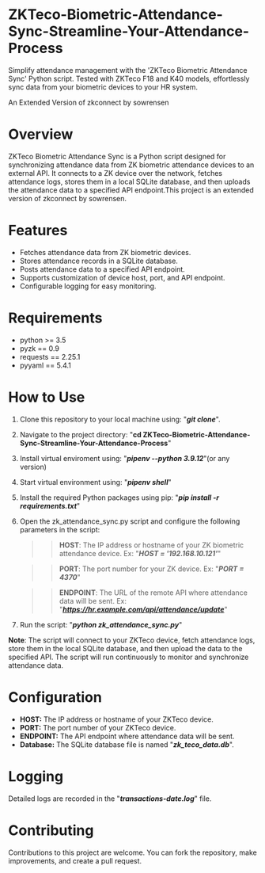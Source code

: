 # ZKTeco-Biometric-Attendance-Sync-Streamline-Your-Attendance-Process
Simplify attendance management with the 'ZKTeco Biometric Attendance Sync' Python script. Tested with ZKTeco F18 and K40 models, effortlessly sync data from your biometric devices to your HR system.

An Extended Version of zkconnect by sowrensen

# Overview
ZKTeco Biometric Attendance Sync is a Python script designed for synchronizing attendance data from ZK biometric attendance devices to an external API. It connects to a ZK device over the network, fetches attendance logs, stores them in a local SQLite database, and then uploads the attendance data to a specified API endpoint.This project is an extended version of zkconnect by sowrensen.

# Features
  * Fetches attendance data from ZK biometric devices.
  * Stores attendance records in a SQLite database.
  * Posts attendance data to a specified API endpoint.
  * Supports customization of device host, port, and API endpoint.
  * Configurable logging for easy monitoring.
# Requirements
 * python >= 3.5
 * pyzk == 0.9
 * requests == 2.25.1
 * pyyaml == 5.4.1

# How to Use
  1. Clone this repository to your local machine using: "**_git clone_**".
  2. Navigate to the project directory: "**cd ZKTeco-Biometric-Attendance-Sync-Streamline-Your-Attendance-Process**"
  3. Install virtual enviroment using:  "_**pipenv --python 3.9.12**_"(or any version)
  4. Start virtual environment using: "_**pipenv shell**_"
  5. Install the required Python packages using pip: "_**pip install -r requirements.txt**_"
  6. Open the zk_attendance_sync.py script and configure the following parameters in the script:
     >> **HOST**: The IP address or hostname of your ZK biometric attendance device. Ex: "**_HOST = '192.168.10.121'_**"
     
     >> **PORT**: The port number for your ZK device. Ex: "**_PORT = 4370_**"
     
     >> **ENDPOINT**: The URL of the remote API where attendance data will be sent. Ex: "**_https://hr.example.com/api/attendance/update_**"
  7. Run the script: "_**python zk_attendance_sync.py**_"
     
**Note**: The script will connect to your ZKTeco device, fetch attendance logs, store them in the local SQLite database, and then upload the data to the specified API. The script will run continuously to monitor and synchronize attendance data.

# Configuration
 * **HOST:** The IP address or hostname of your ZKTeco device.
 * **PORT:** The port number of your ZKTeco device.
 * **ENDPOINT:** The API endpoint where attendance data will be sent.
 * **Database:** The SQLite database file is named "**_zk_teco_data.db_**".


# Logging
Detailed logs are recorded in the "_**transactions-date.log**_" file.
# Contributing
Contributions to this project are welcome. You can fork the repository, make improvements, and create a pull request.
  
